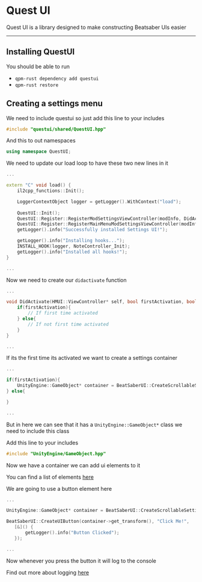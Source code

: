 # Quest UI

Quest UI is a library designed to make constructing Beatsaber UIs easier

---

## Installing QuestUI
<a id="installing"></a>

You should be able to run
- `qpm-rust dependency add questui`
- `qpm-rust restore`

## Creating a settings menu
<a id="settings-menu"></a>

We need to include questui so just add this line to your includes
```cpp
#include "questui/shared/QuestUI.hpp"
```
And this to out namespaces
```cpp
using namespace QuestUI;
```

We need to update our load loop to have these two new lines in it

```cpp
...

extern "C" void load() {
    il2cpp_functions::Init();

    LoggerContextObject logger = getLogger().WithContext("load");
    
    QuestUI::Init();                                                                    // <-----
    QuestUI::Register::RegisterModSettingsViewController(modInfo, DidActivate);         // <----- This Adds a button in the settings menu
    QuestUI::Register::RegisterMainMenuModSettingsViewController(modInfo, DidActivate); // <----- This Adds a button in the main menu
    getLogger().info("Successfully installed Settings UI!");                            // <-----

    getLogger().info("Installing hooks...");
    INSTALL_HOOK(logger, NoteController_Init);
    getLogger().info("Installed all hooks!");
}

...
```

Now we need to create our `didactivate` function 

```cpp
...

void DidActivate(HMUI::ViewController* self, bool firstActivation, bool addedToHierarchy, bool screenSystemEnabling){
    if(firstActivation){
        // If first time activated
    } else{
        // If not first time activated
    }
}

...
```

If its the first time its activated we want to create a settings container

```cpp
...

if(firstActivation){
    UnityEngine::GameObject* container = BeatSaberUI::CreateScrollableSettingsContainer(self->get_transform());
} else{

}

...
```

But in here we can see that it has a `UnityEngine::GameObject*` class we need to include this class

Add this line to your includes
```cpp
#include "UnityEngine/GameObject.hpp"
```
Now we have a container we can add ui elements to it

You can find a list of elements [here](./questui-reference#elements)

We are going to use a button element here

```cpp
...

UnityEngine::GameObject* container = BeatSaberUI::CreateScrollableSettingsContainer(self->get_transform());

BeatSaberUI::CreateUIButton(container->get_transform(), "Click Me!",
   [&]() {
       getLogger().info("Button Clicked");
   });

...
```

Now whenever you press the button it will log to the console

Find out more about logging [here](../building#logging)
